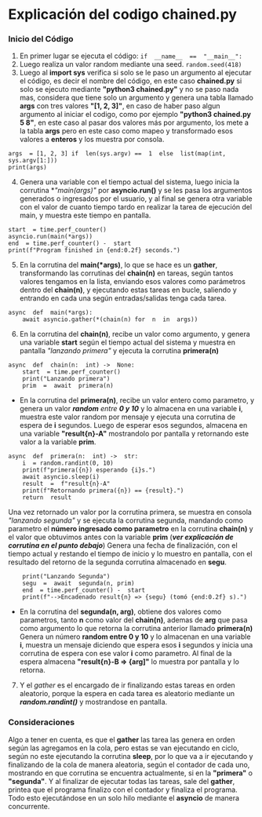 # Explicación del codigo chained.py

### Inicio del Código

1. En primer lugar se ejecuta el código:
``` if  __name__  ==  "__main__": ```
2. Luego realiza un valor random mediante una seed.
``` random.seed(418) ```
3. Luego al **import sys** verifica si solo se le paso un argumento al ejecutar el código, es decir el nombre del código, en este caso **chained.py** si solo se ejecuto mediante **"python3 chained.py"** y no se paso nada mas, considera que tiene solo un argumento y genera una tabla llamado **args** con tres valores **"[1, 2, 3]"**, en caso de haber paso algun argumento al iniciar el codigo, como por ejemplo **"python3 chained.py 5 8"**, en este caso al pasar dos valores más por argumento, los mete a la tabla **args** pero en este caso como mapeo y transformado esos valores a **enteros** y los muestra por consola.
```
args  = [1, 2, 3] if  len(sys.argv) ==  1  else  list(map(int, sys.argv[1:]))
print(args)
```
4.  Genera una variable con el tiempo actual del sistema, luego inicia la corrutina **"main(*args)"** por **asyncio.run()** y se les pasa los argumentos generados o ingresados por el usuario, y al final se genera otra variable con el valor de cuanto tiempo tardo en realizar la tarea de ejecución del main, y muestra este tiempo en pantalla.
```
start  = time.perf_counter()
asyncio.run(main(*args))
end  = time.perf_counter() -  start
print(f"Program finished in {end:0.2f} seconds.")
```
5. En la corrutina del **main(*args)**, lo que se hace es un **gather**, transformando las corrutinas del **chain(n)** en tareas, según tantos valores tengamos en la lista, enviando esos valores como parámetros dentro del **chain(n)**, y ejecutando estas tareas en bucle, saliendo y entrando en cada una según entradas/salidas tenga cada tarea.
```
async  def  main(*args):
	await asyncio.gather(*(chain(n) for  n  in  args))
```
6. En la corrutina del **chain(n)**, recibe un valor como argumento, y genera una variable **start** según el tiempo actual del sistema y muestra en pantalla _"lanzando primera"_ y ejecuta la corrutina **primera(n)**
```
async  def  chain(n:  int) ->  None:
	start  = time.perf_counter()
	print("Lanzando primera")
	prim  =  await  primera(n)
```
- En la corrutina del **primera(n)**, recibe un valor entero como parametro, y genera un valor _**random** entre **0 y 10**_ y lo almacena en una variable **i**, muestra este valor random por mensaje y ejecuta una corrutina de espera de **i** segundos.
Luego de esperar esos segundos, almacena en una variable **"result{n}-A"** mostrandolo por pantalla y retornando este valor a la variable **prim**.
```
async  def  primera(n:  int) ->  str:
	i  = random.randint(0, 10)
	print(f"primera({n}) esperando {i}s.")
	await asyncio.sleep(i)
	result  =  f"result{n}-A"
	print(f"Retornando primera({n}) == {result}.")
	return  result
```
Una vez retornado un valor por la corrutina primera, se muestra en consola _"lanzando segunda"_ y se ejecuta la corrutina segunda, mandando como parametro el **número ingresado como parametro** en la corrutina **chain(n)** y el valor que obtuvimos antes con la variable **prim** (**_ver explicación de corrutina en el punto debajo_**)
Genera una fecha de finalización, con el tiempo actual y restando el tiempo de inicio y lo muestro en pantalla, con el resultado del retorno de la segunda corrutina almacenado en **segu**.
```
	print("Lanzando Segunda")
	segu  =  await  segunda(n, prim)
	end  = time.perf_counter() -  start
	print(f"-->Encadenado result{n} => {segu} (tomó {end:0.2f} s).")
```
- En la corrutina del **segunda(n, arg)**, obtiene dos valores como parametros, tanto **n** como valor del **chain(n)**, ademas de **arg** que pasa como argumento lo que retorna la corrutina anterior llamado **primera(n)**
Genera un número **random entre 0 y 10** y lo almacenan en una variable **i**, muestra un mensaje diciendo que espera esos **i** segundos y inicia una corrutina de espera con ese valor **i** como parametro.
Al final de la espera almacena **"result{n}-B => {arg]"** lo muestra por pantalla y lo retorna.
7. Y el *gather* es el encargado de ir finalizando estas tareas en orden aleatorio, porque la espera en cada tarea es aleatorio mediante un **_random.randint()_** y mostrandose en pantalla.

### Consideraciones

Algo a tener en cuenta, es que el **gather** las tarea las genera en orden según las agregamos en la cola, pero estas se van ejecutando en ciclo, según no este ejecutando la corrutina **sleep**, por lo que va a ir ejecutando y finalizando de la cola de manera aleatoria, según el contador de cada uno, mostrando en que corrutina se encuentra actualmente, si en la **"primera"** o **"segunda"**. Y al finalizar de ejecutar todas las tareas, sale del **gather**, printea que el programa finalizo con el contador y finaliza el programa. Todo esto ejecutándose en un solo hilo mediante el **asyncio** de manera concurrente.